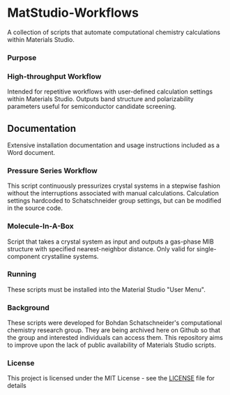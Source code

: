 # MatStudio-Workflows
A collection of scripts that automate computational chemistry calculations within Materials Studio.

### Purpose

### High-throughput Workflow
Intended for repetitive workflows with user-defined calculation settings within Materials Studio. Outputs band structure and polarizability parameters useful for semiconductor candidate screening.

## Documentation
Extensive installation documentation and usage instructions included as a Word document.

### Pressure Series Workflow
This script continuously pressurizes crystal systems in a stepwise fashion without the interruptions associated with manual calculations. Calculation settings hardcoded to Schatschneider group settings, but can be modified in the source code.

### Molecule-In-A-Box
Script that takes a crystal system as input and outputs a gas-phase MIB structure with specified nearest-neighbor distance. Only valid for single-component crystalline systems.

### Running
These scripts must be installed into the Material Studio "User Menu".

### Background
These scripts were developed for Bohdan Schatschneider's computational chemistry research group. They are being archived here on Github so that the group and interested individuals can access them. This repository aims to improve upon the lack of public availability of Materials Studio scripts.

### License
This project is licensed under the MIT License - see the [LICENSE](LICENSE) file for details
